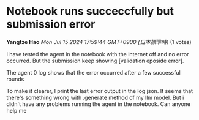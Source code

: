 # Notebook runs succeccfully but submission error

**Yangtze Hao** *Mon Jul 15 2024 17:59:44 GMT+0900 (日本標準時)* (1 votes)



I have tested the agent in the notebook with the internet off and no error occurred. But the submission keep showing [validation eposide error]. 

The agent 0 log shows that the error occurred after a few successful rounds

To make it clearer, I print the last error output in the log json. It seems that there's something wrong with .generate method of my llm model. But i didn't have any problems running the agent in the notebook. Can anyone help me



